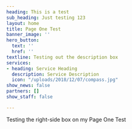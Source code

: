```yaml
---
heading: This is a test
sub_heading: Just testing 123
layout: home
title: Page One Test
banner_image: ''
hero_button:
  text: ''
  href: ''
textline: Testing out the description box
services:
- heading: Service Heading
  description: Service Description
  icon: "/uploads/2018/12/07/compass.jpg"
show_news: false
partners: []
show_staff: false

---
```

Testing the right-side box on my Page One Test